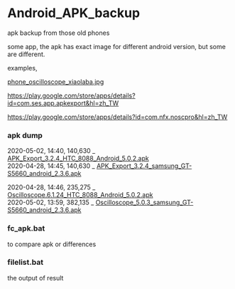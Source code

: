 # Android_APK_backup  
apk backup from those old phones  

some app, the apk has exact image for different android version, but some are different.  





examples,  

[phone_oscilloscope_xiaolaba.jpg](phone_oscilloscope_xiaolaba.jpg)  


https://play.google.com/store/apps/details?id=com.ses.app.apkexport&hl=zh_TW  

https://play.google.com/store/apps/details?id=com.nfx.noscpro&hl=zh_TW  


### apk dump 

2020-05-02, 14:40, 140,630 _ [APK_Export_3.2.4_HTC_8088_Android_5.0.2.apk](APK_Export_3.2.4_HTC_8088_Android_5.0.2.apk)    
2020-04-28, 14:45, 140,630 _ [APK_Export_3.2.4_samsung_GT-S5660_android_2.3.6.apk](APK_Export_3.2.4_samsung_GT-S5660_android_2.3.6.apk)    

2020-04-28, 14:46, 235,275 _ [Oscilloscope.6.1.24_HTC_8088_Android_5.0.2.apk](Oscilloscope.6.1.24_HTC_8088_Android_5.0.2.apk)  
2020-05-02, 13:59, 382,135 _ [Oscilloscope_5.0.3_samsung_GT-S5660_android_2.3.6.apk](Oscilloscope_5.0.3_samsung_GT-S5660_android_2.3.6.apk)    

### fc_apk.bat  
to compare apk or differences

### filelist.bat  
the output of result




